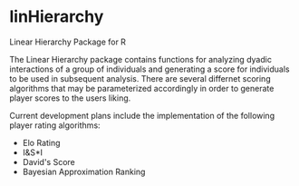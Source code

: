 linHierarchy
============

Linear Hierarchy Package for R

The Linear Hierarchy package contains functions for analyzing dyadic
interactions of a group of individuals and generating a score for
individuals to be used in subsequent analysis. There are several differnet
scoring algorithms that may be parameterized accordingly in order to generate
player scores to the users liking. 

Current development plans include the implementation of the following player 
rating algorithms:

- Elo Rating 
- I&S*I
- David's Score
- Bayesian Approximation Ranking